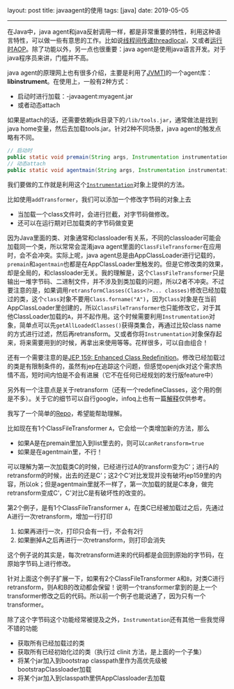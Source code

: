 layout: post
title: javaagent的使用
tags: [java]
date: 2019-05-05

---
在Java中，java agent和java反射调用一样，都是非常重要的特性，利用这种语言特性，可以做一些有意思的工作。比如说[线程间传递threadlocal](https://github.com/alibaba/transmittable-thread-local)，又或者[运行时AOP](https://github.com/alibaba/jvm-sandbox)。除了功能以外，另一点也很重要：java agent是使用java语言开发。对于java程序员来讲，门槛并不高。
<!--more-->
java agent的原理网上也有很多介绍，主要是利用了[JVMTI](https://www.ibm.com/developerworks/cn/java/j-lo-jpda2/index.html)的一个agent库：**libinstrument**。在使用上，一般有2种方式：

* 启动时进行加载：-javaagent:myagent.jar
* 或者动态attach

如果是attach的话，还需要依赖jdk目录下的`/lib/tools.jar`，通常做法是找到java home变量，然后去加载tools.jar。针对2种不同场景，java agent的触发点略有不同。

```java
// 启动时
public static void premain(String args, Instrumentation instrumentation) {};
// 动态attach
public static void agentmain(String args, Instrumentation instrumentation) {};
```

我们要做的工作就是利用这个[`Instrumentation`](https://docs.oracle.com/javase/8/docs/api/java/lang/instrument/Instrumentation.html)对象上提供的方法。

比如使用`addTransformer`，我们可以添加一个修改字节码的对象上去

* 当加载一个class文件时，会进行拦截，对字节码做修改。
* 还可以在运行期对已加载类的字节码做变更

因为Java里面的类、对象通常和classloader有关系，不同的classloader可能会加载同一个类，所以常常会混淆java agent里面的`ClassFileTransformer`在应用时，会不会冲突。实际上呢，java agent总是由AppClassLoader进行记载的，`premain`和`agentmain`也都是在AppClassLoader里触发的。但是它修改类的效果，却是全局的，和classloader无关。我的理解是，这个`ClassFileTransformer`只是输出一堆字节码、二进制文件，并不涉及到类加载的问题，所以2者不冲突。不过要注意的是，如果调用`retransformClasses(Class<?>... classes)`修改已经加载过的类，这个`class`对象不要用`Class.forname("A")`，因为`Class`对象是在当前AppClassLoader里创建的，所以`ClassFileTransformer`也只能修改它，对于其他ClassLoader加载的`A`，并不起作用。这个时候需要利用`Instrumentation`对象，简单点可以先`getAllLoadedClasses()`获得类集合，再通过比较class name的方式进行过滤，然后再retransform。又或者你将`Instrumentation`对象保存起来，将来需要用到的时候，再拿出来使用等等。花样很多，可以自由组合！

还有一个需要注意的是[JEP 159: Enhanced Class Redefinition](http://openjdk.java.net/jeps/159)。修改已经加载过的类是有限制条件的，虽然有jep在追踪这个问题，但感觉openjdk对这个需求热情不高，短时间内怕是不会有进展（它不在任何已经规划的发行版feature中）

另外有一个注意点是关于retransform（还有一个redefineClasses，这个用的倒是不多）。关于它的细节可以自行google，infoq上也有一篇[解释](https://www.infoq.cn/article/javaagent-illustrated)仅供参考。

我写了一个简单的[Repo](https://github.com/XHao/java-agent-test/tree/master/javaagent)，希望能帮助理解。

比如现在有1个ClassFileTransformer `A`，它会给一个类增加新的方法，那么

* 如果A是在premain里加入到list里去的，则可以`canRetransform=true`
* 如果是在agentmain里，不行！

可以理解为第一次加载类C的时候，已经进行过A的transform变为C‘；进行A的retransform的时候，出去的还是C‘；这2个C’对比发现并没有破坏jep159里的内容，所以ok；但是agentmain里就不一样了，第一次加载的就是C本身，做完retransform变成C‘，C'对比C是有破坏性的改变的。

第2个例子，是有1个ClassFileTransformer `A`，在类C已经被加载过之后，先通过A进行一次retransform，增加一行打印

1. 如果再进行一次，打印只会有一行，不会有2行
2. 如果删掉A之后再进行一次retransform，则打印会消失

这个例子说的其实是，每次retransform进来的代码都是会回到原始的字节码，在原始字节码上进行修改。

针对上面这个例子扩展一下，如果有2个ClassFileTransformer `A`和`B`，对类C进行retransform，则A和B的改动都会保留！说明一个transformer拿到的是上一个transformer修改之后的代码。所以前一个例子也能说通了，因为只有一个transformer。

除了这个字节码这个功能经常被提及之外，`Instrumentation`还有其他一些我觉得不错的功能

* 获取所有已经加载过的类
* 获取所有已经初始化过的类（执行过 clinit 方法，是上面的一个子集）
* 将某个jar加入到bootstrap classpath里作为高优先级被bootstrapClassloader加载
* 将某个jar加入到classpath里供AppClassloader去加载
